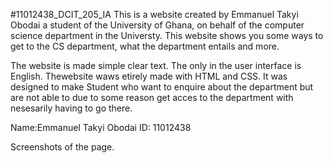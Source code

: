 #11012438_DCIT_205_IA
This is a website created by Emmanuel Takyi Obodai a student of the University of Ghana, on behalf of the computer science department in the Universty.
This website shows you some ways to get to the CS department, what the department entails and more.

The website is made simple clear text. The only in the user interface is English.
Thewebsite waws etirely made with HTML and CSS.
It was designed to make Student who want to enquire about the department but are not able to due to some reason get acces to the department with nesesarily having to go there.

Name:Emmanuel Takyi Obodai
ID: 11012438

Screenshots of the page.
